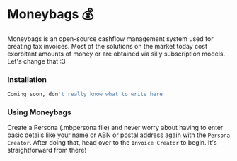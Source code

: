 # Moneybags 💰

Moneybags is an open-source cashflow management system used for creating tax invoices. Most of the solutions on the market today cost exorbitant amounts of money or are obtained via silly subscription models. Let's change that :3

### Installation

```python
Coming soon, don't really know what to write here
```

### Using Moneybags
Create a Persona (.mbpersona file) and never worry about having to enter basic details like your name or ABN or postal address again with the `Persona Creator`. After doing that, head over to the `Invoice Creator` to begin. It's straightforward from there!